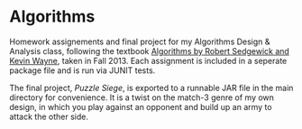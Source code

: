 # Algorithms
Homework assignements and final project for my Algorithms Design &amp; Analysis class, following the textbook
[Algorithms by Robert Sedgewick and Kevin Wayne](http://algs4.cs.princeton.edu/home/), taken in Fall 2013. Each assignment is included
in a seperate package file and is run via JUNIT tests.

The final project, *Puzzle Siege*, is exported to a runnable JAR file in the main directory for convenience. It is a twist on the match-3 genre
of my own design, in which you play against an opponent and build up an army to attack the other side.